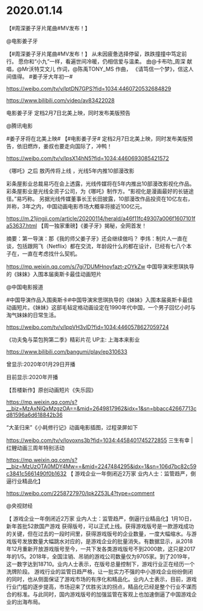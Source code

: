 # 2020.01.14


【#周深姜子牙片尾曲#MV发布！】  

@电影姜子牙                            

【#周深姜子牙片尾曲#MV发布！】
从未因疲惫选择停留，跌跌撞撞中笃定前行。
愿你和“小九”一样，看遍世间冷暖，仍相信爱与温柔。
由@卡布叻_周深 献唱，@Mr沃特艾文儿 作词，@陈禹TONY_MS 作曲，
《请笃信一个梦》，信这人间值得。
#姜子牙大年初一#

https://weibo.com/tv/v/IptDN7GPS?fid=1034:4460720532684829

https://www.bilibili.com/video/av83422028



 电影姜子牙  定档2月7日北美上映，同时发布美版预告

@腾讯电影    

#姜子牙将在北美上映# 【#电影姜子牙# 定档2月7日北美上映，同时发布美版预告，依旧燃炸，姜叔也要走向国际了，冲鸭！

https://weibo.com/tv/v/IpsX14hN5?fid=1034:4460693085421572


《哪吒》之后 敖丙传将上线 ，光线5年内推10部漫改影

彩条屋影业总裁易巧在会上透露，光线传媒将在5年内推出10部漫改影视化作品。彩条屋影业是光线全资子公司，为《哪吒》制作方。“影视化是漫画最好的长链途径。”易巧称。 另据光线传媒董事长王长田披露，10部漫改作品投资在10亿左右，并称，3年之内，中国动画电影市场大概率将接近100亿元。 

https://m.21jingji.com/article/20200114/herald/a46f11fc49307a006f1607101fa53637.html
【周一独家重磅】《姜子牙》揭秘，全网首发！

摘要：第一导演：那《我的师父姜子牙》还会继续做吗？
李炜：制片人一直在谈，包括跟网飞（Netflix）都在交流，年龄段什么的都在设计，已经有七八个本子在，一直在考虑找什么契机。

https://mp.weixin.qq.com/s/7gi7DUMHnoyfazt-zOYkZw
中国导演宋思琪执导的《妹妹》入围本届奥斯卡最佳动画短片

@中国电影报道   

#中国导演作品入围奥斯卡#中国导演宋思琪执导的《妹妹》入围本届奥斯卡最佳动画短片。《妹妹》这部毛毡定格动画设定在1990年代中国，一个男子回忆小时与淘气妹妹的日常生活。

https://weibo.com/tv/v/IppVH3vlD?fid=1034:4460578627059724


《功夫兔与菜包狗第二季》精彩片花 UP主: 上海本来影业

https://www.bilibili.com/bangumi/play/ep310633

 曾显示:2020年01月29日开播

目前显示:2020年开播

【吾楼新作】原创动画短片《失乐园》

https://mp.weixin.qq.com/s?__biz=MzAxNjQxMzgzOA==&mid=2649817962&idx=1&sn=bbacc42667713cd81596a6d618842b36


“大圣归来”《小耗修行记》动画电影插图，过程录屏如下

https://weibo.com/tv/v/Iovoxns3b?fid=1034:4458401745272855
三生有幸 | 红鲤动画三周年特别活动

https://mp.weixin.qq.com/s?__biz=MzUzOTA0MDY4Mw==&mid=2247484295&idx=1&sn=106d7bc82c59c3841c5661490f0b1632
【 游戏企业一年倒闭近2万家  业内人士：监管趋严，倒逼行业精品化】

https://weibo.com/2258727970/Ipk2Z53L4?type=comment

@央视财经

【 游戏企业一年倒闭近2万家  业内人士：监管趋严，倒逼行业精品化】1月10日， 新年首批52款国产游戏 获得版号，可以正式上线。获得游戏版号是一款游戏成功的关键，但在过去的一段时间里，获得游戏版号的企业数量，一度大幅缩水。与游戏版号发放数量大幅跳水对应的，是游戏企业的批量消失。有数据显示，从2018年12月重新开放游戏版号至今，一共下发各类游戏版号不到2000款，这只是2017年的1/5。2018年，全国注销、吊销的游戏公司数量仅为9705家。到了2019年，这一数字达到18710。业内人士表示，在版号总量控制下，游戏行业正在经历一个洗牌阶段。
游戏行业的监管日趋严格，让一批实力不强的中小游戏企业纷纷倒闭的同时，也从侧面保证了游戏市场的有序化和精品化。业内人士表示，目前，游戏行业门槛的逐步提高，市场迎来了优胜劣汰的拐点，精品化已经是整个行业不谋而合的标准。与此同时，国内游戏版号的加强监管在客观上也加速倒逼了中国游戏企业的出海布局。  